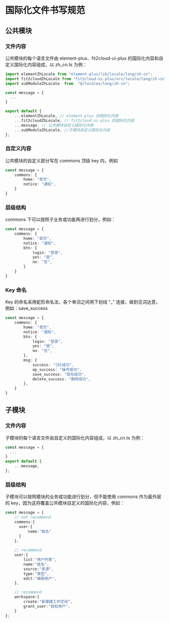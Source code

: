 # 国际化文件书写规范

## 公共模块

### 文件内容

公共模块的每个语言文件由 element-plus、fit2cloud-ui-plus 的国际化内容和自定义国际化内容组成，以 zh_cn.ts 为例：

```ts
import elementZhLocale from "element-plus/lib/locale/lang/zh-cn";
import fit2cloudZhLocale from "fit2cloud-ui-plus/src/locale/lang/zh-cn";
import subModuleZhLocale  from  "@/locales/lang/zh-cn";

const message = {
  ...
}

export default {
    ...elementZhLocale, // element-plus 的国际化内容
    ...fit2cloudZhLocale, // fit2cloud-ui-plus 的国际化内容
    ...message, // 公共模块自定义国际化内容
    ...subModuleZhLocale, //子模块自定义国际化内容
};
```

### 自定义内容

公共模块的自定义部分写在 commons 顶级 key 内，例如

```ts
const message = {
    commons: {
        home: "首页",
        notice: "通知",
    }
}
```

### 层级结构

commons 下可以按照子业务或功能再进行划分，例如：

```ts
const message = {
    commons: {
        home: "首页",
        notice: "通知",
        btn: {
            login: "登录",
            yes: "是",
            no: "否",
        }
    }
}
```

### Key 命名

Key 的命名采用蛇形命名法，各个单词之间用下划线 "_" 连接，做到见词达意， 例如：save_success

```ts
const message = {
    commons: {
        home: "首页",
        notice: "通知",
        btn: {
            login: "登录",
            yes: "是",
            no: "否",
        },
        msg: {
            success: "{0}成功",
            op_success: "操作成功",
            save_success: "保存成功",
            delete_success: "删除成功",
        },
    }
}
```

## 子模块

### 文件内容

子模块的每个语言文件由自定义的国际化内容组成，以 zh_cn.ts 为例：

```ts
const message = {
  ...
}
export default {
    ...message,
};
```
### 层级结构

子模块可以按照模块的业务或功能进行划分，但不能使用 commons 作为最外层的 key，因为这将覆盖公共模块自定义的国际化内容，例如：

```ts
const message = {
    // not recommend
    commons:{
      user:{
          name:"姓名"
      }
    },
    
    // recommend
    user:{
        list:"用户列表",
        name:"姓名",
        source:"来源",
        type:"类型",
        edit:"编辑用户",
    },

    // recommend
    workspace:{
        create:"新建建工作空间",
        grant_user:"授权用户",
    }
};
```
